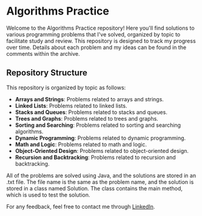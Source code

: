 # Algorithms Practice

Welcome to the Algorithms Practice repository! Here you'll find solutions to various programming problems that I've solved, organized by topic to facilitate study and review. This repository is designed to track my progress over time. Details about each problem and my ideas can be found in the comments within the archive.

## Repository Structure

This repository is organized by topic as follows:

- **Arrays and Strings**: Problems related to arrays and strings.
- **Linked Lists**: Problems related to linked lists.
- **Stacks and Queues**: Problems related to stacks and queues.
- **Trees and Graphs**: Problems related to trees and graphs.
- **Sorting and Searching**: Problems related to sorting and searching algorithms.
- **Dynamic Programming**: Problems related to dynamic programming.
- **Math and Logic**: Problems related to math and logic.
- **Object-Oriented Design**: Problems related to object-oriented design.
- **Recursion and Backtracking**: Problems related to recursion and backtracking.

All of the problems are solved using Java, and the solutions are stored in an .txt file. The file name is the same as the problem name, and the solution is stored in a class named Solution. The class contains the main method, which is used to test the solution.

For any feedback, feel free to contact me through [LinkedIn](https://www.linkedin.com/in/henriquemarchiori/).
